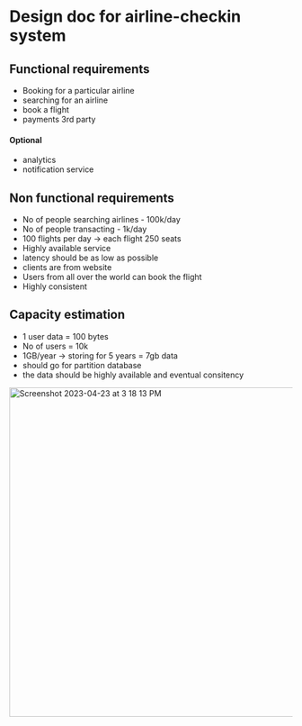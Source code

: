 # Design doc for airline-checkin system

## Functional requirements
- Booking for a particular airline
- searching for an airline
- book a flight
- payments 3rd party

#### Optional
- analytics
- notification service


## Non functional requirements
- No of people searching airlines - 100k/day
- No of people transacting - 1k/day
- 100 flights per day -> each flight 250 seats
- Highly available service
- latency should be as low as possible
- clients are from website
- Users from all over the world can book the flight
- Highly consistent 

## Capacity estimation
-  1 user data = 100 bytes
-  No of users = 10k 
-  1GB/year -> storing for 5 years = 7gb data 
-  should go for partition database
-  the data should be highly available and eventual consitency


<img width="585" alt="Screenshot 2023-04-23 at 3 18 13 PM" src="https://user-images.githubusercontent.com/52795644/233832432-f1b3973b-70ea-4dd9-8f87-9cd012fd2528.png">

